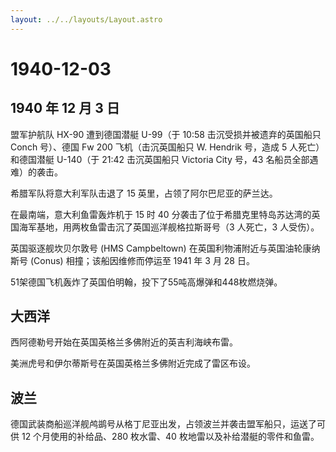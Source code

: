 ```yaml
---
layout: ../../layouts/Layout.astro
---
```


# 1940-12-03

## 1940 年 12 月 3 日

盟军护航队 HX-90 遭到德国潜艇 U-99（于 10:58 击沉受损并被遗弃的英国船只
Conch 号）、德国 Fw 200 飞机（击沉英国船只 W. Hendrik 号，造成 5
人死亡）和德国潜艇 U-140（于 21:42 击沉英国船只 Victoria City 号，43
名船员全部遇难）的袭击。

希腊军队将意大利军队击退了 15 英里，占领了阿尔巴尼亚的萨兰达。

在最南端，意大利鱼雷轰炸机于 15 时 40
分袭击了位于希腊克里特岛苏达湾的英国海军基地，用两枚鱼雷击沉了英国巡洋舰格拉斯哥号（3
人死亡，3 人受伤）。

英国驱逐舰坎贝尔敦号 (HMS Campbeltown)
在英国利物浦附近与英国油轮康纳斯号 (Conus) 相撞；该船因维修而停运至 1941
年 3 月 28 日。

51架德国飞机轰炸了英国伯明翰，投下了55吨高爆弹和448枚燃烧弹。

## 大西洋

西阿德勒号开始在英国英格兰多佛附近的英吉利海峡布雷。

美洲虎号和伊尔蒂斯号在英国英格兰多佛附近完成了雷区布设。

## 波兰

德国武装商船巡洋舰鸬鹚号从格丁尼亚出发，占领波兰并袭击盟军船只，运送了可供
12 个月使用的补给品、280 枚水雷、40 枚地雷以及补给潜艇的零件和鱼雷。
